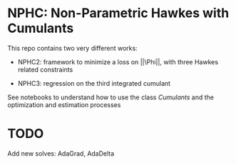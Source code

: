 # NPHC: Non-Parametric Hawkes with Cumulants

This repo contains two very different works:

* NPHC2: framework to minimize a loss on ||\Phi||, with three Hawkes related constraints

* NPHC3: regression on the third integrated cumulant

See notebooks to understand how to use the class *Cumulants* and the optimization and estimation processes

# TODO

Add new solves: AdaGrad, AdaDelta
